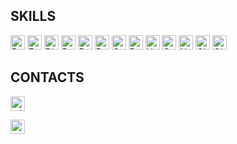 ## SKILLS
<a href="https://www.python.org/" target="_blank" rel="noreferrer"><img src="https://img.shields.io/badge/-PYTHON-000000?logo=python&logoColor=white&color=%231f6feb" height="23" alt="Python" /></a>
<a href="https://fastapi.tiangolo.com/" target="_blank" rel="noreferrer"><img src="https://img.shields.io/badge/-FASTAPI-000000?logo=fastapi&logoColor=white&color=%231f6feb" height="23" alt="FastApi" /></a>
<a href="https://www.djangoproject.com/" target="_blank" rel="noreferrer"><img src="https://img.shields.io/badge/-DJANGO-000000?logo=django&logoColor=white&color=%231f6feb" height="23" alt="Django" /></a>
<a href="https://www.postgresql.org/" target="_blank" rel="noreferrer"><img src="https://img.shields.io/badge/-POSTGRESQL-000000?logo=postgresql&logoColor=white&color=%231f6feb" height="23" alt="PostgreSQL" /></a>
<a href="https://www.docker.com" target="_blank" rel="noreferrer"><img src="https://img.shields.io/badge/-DOCKER-000000?logo=docker&logoColor=white&color=%231f6feb" height="23" alt="Docker" /></a>
<a href="https://redis.io/" target="_blank" rel="noreferrer"><img src="https://img.shields.io/badge/-REDIS-000000?logo=redis&logoColor=white&color=%231f6feb" height="23" alt="Redis" /></a>
<a href="https://docs.celeryq.dev/en/stable/" target="_blank" rel="noreferrer"><img src="https://img.shields.io/badge/-CELERY-000000?logo=celery&logoColor=white&color=%231f6feb" height="23" alt="Celery" /></a>
<a href="https://react.dev/" target="_blank" rel="noreferrer"><img src="https://img.shields.io/badge/-REACT-000000?logo=react&logoColor=white&color=%231f6feb" height="23" alt="React" /></a>
<a href="https://developer.mozilla.org/en-US/docs/Glossary/HTML5" target="_blank" rel="noreferrer"><img src="https://img.shields.io/badge/-HTML-000000?logo=html5&logoColor=white&color=%231f6feb" height="23" alt="HTML5" /></a>
<a href="https://www.w3.org/TR/CSS/#css" target="_blank" rel="noreferrer"><img src="https://img.shields.io/badge/-CSS-000000?logo=css3&logoColor=white&color=%231f6feb" height="23" alt="CSS3" /></a>
<a href="https://nginx.org/" target="_blank" rel="noreferrer"><img src="https://img.shields.io/badge/-NGINX-000000?logo=nginx&logoColor=white&color=%231f6feb" height="23" alt="Nginx" /></a>
<a href="https://git-scm.com/" target="_blank" rel="noreferrer"><img src="https://img.shields.io/badge/-GIT-000000?logo=git&logoColor=white&color=%231f6feb" height="23" alt="Git" /></a>
<a href="https://archlinux.org/" target="_blank" rel="noreferrer"><img src="https://img.shields.io/badge/-LINUX-000000?logo=archlinux&logoColor=white&color=%231f6feb" height="23" alt="Git" /></a>

## CONTACTS
<a href="https://t.me/steqaa/" target="_blank" rel="noreferrer"><img src="https://img.shields.io/badge/-TELEGRAM-000000?logo=telegram&logoColor=white&color=%231f6feb" height="23" alt="telegram" /></a>

<a href="https://drive.google.com/file/d/1DZebcao29Bb2uRpogfDpxzFweZKQVc5f/view?usp=sharing" target="_blank" rel="noreferrer"><img src="https://img.shields.io/badge/-RESUME-000000?logo=document&logoColor=white&color=%231f6feb" height="23" alt="resume" /></a>
